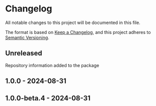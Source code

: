 # Changelog
All notable changes to this project will be documented in this file.

The format is based on [Keep a Changelog](https://keepachangelog.com/en/1.0.0/),
and this project adheres to [Semantic Versioning](https://semver.org/spec/v2.0.0.html).

## Unreleased
Repository information added to the package

## 1.0.0 - 2024-08-31

## 1.0.0-beta.4 - 2024-08-31
